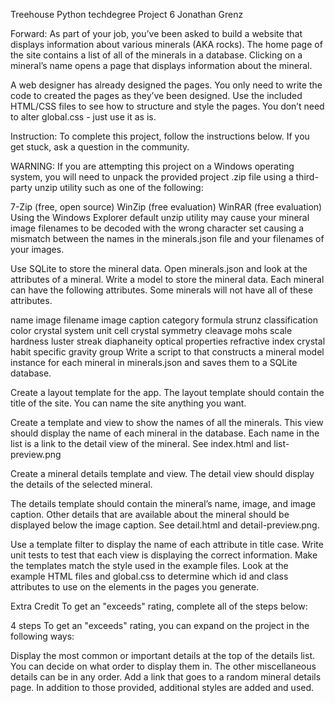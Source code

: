Treehouse Python techdegree
Project 6
Jonathan Grenz

Forward:
As part of your job, you’ve been asked to build a website that displays information about various minerals (AKA rocks). The home page of the site contains a list of all of the minerals in a database. Clicking on a mineral’s name opens a page that displays information about the mineral.

A web designer has already designed the pages. You only need to write the code to created the pages as they’ve been designed. Use the included HTML/CSS files to see how to structure and style the pages. You don’t need to alter global.css - just use it as is.

Instruction:
To complete this project, follow the instructions below. If you get stuck, ask a question in the community.

WARNING: If you are attempting this project on a Windows operating system, you will need to unpack the provided project .zip file using a third-party unzip utility such as one of the following:

7-Zip (free, open source)
WinZip (free evaluation)
WinRAR (free evaluation)
Using the Windows Explorer default unzip utility may cause your mineral image filenames to be decoded with the wrong character set causing a mismatch between the names in the minerals.json file and your filenames of your images.

Use SQLite to store the mineral data.
Open minerals.json and look at the attributes of a mineral. Write a model to store the mineral data. Each mineral can have the following attributes. Some minerals will not have all of these attributes.

name
image filename
image caption
category
formula
strunz classification
color
crystal system
unit cell
crystal symmetry
cleavage
mohs scale hardness
luster
streak
diaphaneity
optical properties
refractive index
crystal habit
specific gravity
group
Write a script to that constructs a mineral model instance for each mineral in minerals.json and saves them to a SQLite database.

Create a layout template for the app.
The layout template should contain the title of the site. You can name the site anything you want.

Create a template and view to show the names of all the minerals.
This view should display the name of each mineral in the database. Each name in the list is a link to the detail view of the mineral. See index.html and list-preview.png

Create a mineral details template and view.
The detail view should display the details of the selected mineral.

The details template should contain the mineral’s name, image, and image caption. Other details that are available about the mineral should be displayed below the image caption. See detail.html and detail-preview.png.

Use a template filter to display the name of each attribute in title case.
Write unit tests to test that each view is displaying the correct information.
Make the templates match the style used in the example files.
Look at the example HTML files and global.css to determine which id and class attributes to use on the elements in the pages you generate.

Extra Credit
To get an "exceeds" rating, complete all of the steps below:

 4 steps
To get an "exceeds" rating, you can expand on the project in the following ways:

Display the most common or important details at the top of the details list. You can decide on what order to display them in. The other miscellaneous details can be in any order.
Add a link that goes to a random mineral details page.
In addition to those provided, additional styles are added and used.
